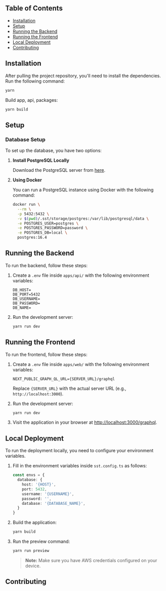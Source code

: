 ## Table of Contents

- [Installation](#installation)
- [Setup](#setup)
- [Running the Backend](#running-the-backend)
- [Running the Frontend](#running-the-frontend)
- [Local Deployment](#local-deployment)
- [Contributing](#contributing)

## Installation

After pulling the project repository, you'll need to install the dependencies. Run the following command:

```bash
yarn
```

Build app, api, packages:

   ```bash
   yarn build
   ```

## Setup

### Database Setup

To set up the database, you have two options:

1. **Install PostgreSQL Locally**

   Download the PostgreSQL server from [here](https://www.postgresql.org/download/).

2. **Using Docker**

   You can run a PostgreSQL instance using Docker with the following command:

   ```bash
   docker run \
     --rm \
     -p 5432:5432 \
     -v $(pwd)/.sst/storage/postgres:/var/lib/postgresql/data \
     -e POSTGRES_USER=postgres \
     -e POSTGRES_PASSWORD=password \
     -e POSTGRES_DB=local \
     postgres:16.4
   ```

## Running the Backend

To run the backend, follow these steps:

1. Create a `.env` file inside `apps/api/` with the following environment variables:

   ```env
   DB_HOST=
   DB_PORT=5432
   DB_USERNAME=
   DB_PASSWORD=
   DB_NAME=
   ```

2. Run the development server:

   ```bash
   yarn run dev
   ```

## Running the Frontend

To run the frontend, follow these steps:

1. Create a `.env` file inside `apps/web/` with the following environment variables:

   ```env
   NEXT_PUBLIC_GRAPH_QL_URL={SERVER_URL}/graphql
   ```

   Replace `{SERVER_URL}` with the actual server URL (e.g., `http://localhost:3000`).

2. Run the development server:

   ```bash
   yarn run dev
   ```

3. Visit the application in your browser at [http://localhost:3000/graphql](http://localhost:3000/graphql).

## Local Deployment

To run the deployment locally, you need to configure your environment variables.

1. Fill in the environment variables inside `sst.config.ts` as follows:

   ```typescript
   const envs = {
     database: {
       host: '{HOST}',
       port: 5432,
       username: '{USERNAME}',
       password: '',
       database: '{DATABASE_NAME}',
     }
   }
   ```

2. Build the application:

   ```bash
   yarn build
   ```

3. Run the preview command:

   ```bash
   yarn run preview
   ```

   > **Note:** Make sure you have AWS credentials configured on your device.

## Contributing
